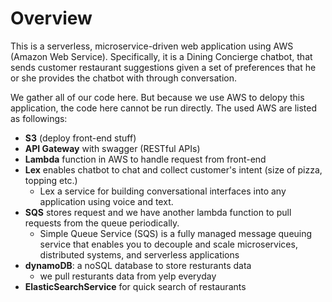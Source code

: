 # Overview

This is a serverless, microservice-driven web application using AWS (Amazon Web Service). Specifically, it is a Dining Concierge chatbot, that sends customer restaurant suggestions given a set of preferences that he or she provides the chatbot with through conversation.



We gather all of our code here. But because we use AWS to delopy this application, the code here cannot be run directly. The used AWS are listed as followings:

- **S3** (deploy front-end stuff)
- **API Gateway** with swagger (RESTful APIs)
- **Lambda** function in AWS to handle request from front-end
- **Lex** enables chatbot to chat and collect customer's intent (size of pizza, topping etc.)
  - Lex a service for building conversational interfaces into any application using voice and text.
- **SQS** stores request and we have another lambda function to pull requests from the queue periodically.
  - Simple Queue Service (SQS) is a fully managed message queuing service that enables you to decouple and scale microservices, distributed systems, and serverless applications
- **dynamoDB**: a noSQL database to store resturants data
  - we pull resturants data from yelp everyday
- **ElasticSearchService** for quick search of restaurants



